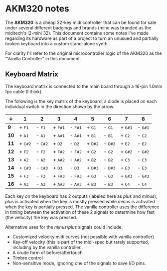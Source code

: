 # AKM320 notes

The **AKM320** is a cheap 32-key midi controller that can be found for sale under several different badgings and brands (mine was branded as the miditech's i2-mini 32). This document contains some notes I've made regarding its hardware as part of a project to turn an unusued and partially broken keyboard into a custom stand-alone synth.

<insert photo of keyboard>

For clarity I'll refer to the original microcontroller logic of the AKM320 as the "Vanilla Controller" in this document.
  
## Keyboard Matrix

The keyboard matrix is connected to the main board through a 16-pin 1.0mm fpc cable (I think).
  
<insert photo of cable>

The following is the key matrix of the keyboard, a <insert resistance> diode is placed on each individual switch in the direction shown by the arrow.

  |  ↓   | 1 | 2 | 3 | 4 | 5 | 6 | 7 | 8 |
|------|---|---|---|---|---|---|---|---|
| **9**|+ <kbd>F1</kbd>|- <kbd>F1</kbd>|+ <kbd>F#1</kbd>|- <kbd>F#1</kbd>|+ <kbd>G1</kbd>|- <kbd>G1</kbd>|+ <kbd>G#1</kbd>|- <kbd>G#1</kbd>|
|**10**|+ <kbd>A1</kbd>|- <kbd>A1</kbd>|+ <kbd>A#1</kbd>|- <kbd>A#1</kbd>|+ <kbd>B1</kbd>|- <kbd>B1</kbd>|+ <kbd>C2</kbd>|- <kbd>C2</kbd>|
|**11**|+ <kbd>C#2</kbd>|- <kbd>C#2</kbd>|+ <kbd>D2</kbd>|- <kbd>D2</kbd>|+ <kbd>D#2</kbd>|- <kbd>D#2</kbd>|+ <kbd>E2</kbd>|- <kbd>E2</kbd>|
|**12**|+ <kbd>F2</kbd>|- <kbd>F2</kbd>|+ <kbd>F#2</kbd>|- <kbd>F#2</kbd>|+ <kbd>G2</kbd>|- <kbd>G2</kbd>|+ <kbd>G#2</kbd>|- <kbd>G#2</kbd>|
|**13**|+ <kbd>A2</kbd>|- <kbd>A2</kbd>|+ <kbd>A#2</kbd>|- <kbd>A#2</kbd>|+ <kbd>B2</kbd>|- <kbd>B2</kbd>|+ <kbd>C3</kbd>|- <kbd>C3</kbd>|
|**14**|+ <kbd>C#3</kbd>|- <kbd>C#3</kbd>|+ <kbd>D3</kbd>|- <kbd>D3</kbd>|+ <kbd>D#3</kbd>|- <kbd>D#3</kbd>|+ <kbd>E3</kbd>|- <kbd>E3</kbd>|
|**15**|+ <kbd>F3</kbd>|- <kbd>F3</kbd>|+ <kbd>F#3</kbd>|- <kbd>F#3</kbd>|+ <kbd>G3</kbd>|- <kbd>G3</kbd>|+ <kbd>G#3</kbd>|- <kbd>G#3</kbd>|
|**16**|+ <kbd>A3</kbd>|- <kbd>A3</kbd>|+ <kbd>A#3</kbd>|- <kbd>A#3</kbd>|+ <kbd>B3</kbd>|- <kbd>B3</kbd>|+ <kbd>C4</kbd>|- <kbd>C4</kbd>|
  
Each key on the keyboard has 2 outputs (labeled here as *plus* and *minus*), *plus* is activated when the key is mostly pressed while *minus* is activated when the key is partially pressed. The vanilla controller uses the difference in timing between the activation of these 2 signals to determine how fast (the velocity) the key was pressed. 

Alternative uses for the *minus*/*plus* signals could include:

* Customized velocity midi curves (not possible with vanilla controller)
* Key-off velocity (this is part of the midi-spec but rarely supported, including by the vanilla controller.
* A crude form of before/aftertouch 
* Timbre control
* Non-sensitive mode, ignoring one of the signals to save I/O pins.
